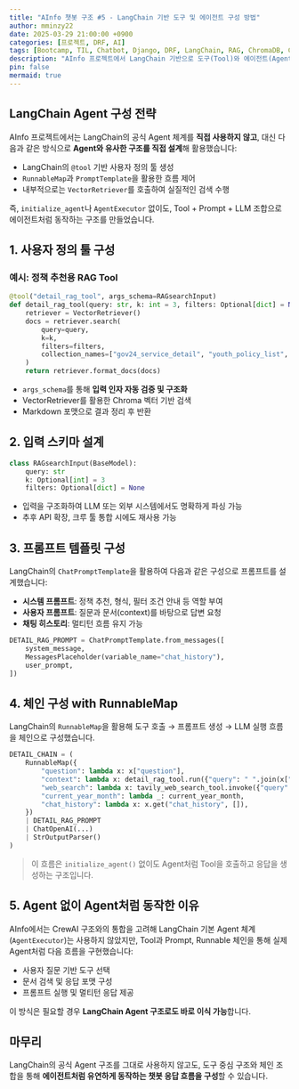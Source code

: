 ```yaml
---
title: "AInfo 챗봇 구조 #5 - LangChain 기반 도구 및 에이전트 구성 방법"
author: mminzy22
date: 2025-03-29 21:00:00 +0900
categories: [프로젝트, DRF, AI]
tags: [Bootcamp, TIL, Chatbot, Django, DRF, LangChain, RAG, ChromaDB, Channels, WebSocket, Redis, 프로젝트]
description: "AInfo 프로젝트에서 LangChain 기반으로 도구(Tool)와 에이전트(Agent)를 어떻게 구성했는지 설계 흐름과 구현 코드 중심으로 소개합니다."
pin: false
mermaid: true
---
```



## LangChain Agent 구성 전략

AInfo 프로젝트에서는 LangChain의 공식 Agent 체계를 **직접 사용하지 않고**, 대신 다음과 같은 방식으로 **Agent와 유사한 구조를 직접 설계**해 활용했습니다:

- LangChain의 `@tool` 기반 사용자 정의 툴 생성
- `RunnableMap`과 `PromptTemplate`을 활용한 흐름 제어
- 내부적으로는 `VectorRetriever`를 호출하여 실질적인 검색 수행

즉, `initialize_agent`나 `AgentExecutor` 없이도, Tool + Prompt + LLM 조합으로 에이전트처럼 동작하는 구조를 만들었습니다.


## 1. 사용자 정의 툴 구성

### 예시: 정책 추천용 RAG Tool

```python
@tool("detail_rag_tool", args_schema=RAGsearchInput)
def detail_rag_tool(query: str, k: int = 3, filters: Optional[dict] = None):
    retriever = VectorRetriever()
    docs = retriever.search(
        query=query,
        k=k,
        filters=filters,
        collection_names=["gov24_service_detail", "youth_policy_list", "employment_programs", "pdf_sections"]
    )
    return retriever.format_docs(docs)
```

- `args_schema`를 통해 **입력 인자 자동 검증 및 구조화**
- VectorRetriever를 활용한 Chroma 벡터 기반 검색
- Markdown 포맷으로 결과 정리 후 반환


## 2. 입력 스키마 설계

```python
class RAGsearchInput(BaseModel):
    query: str
    k: Optional[int] = 3
    filters: Optional[dict] = None
```

- 입력을 구조화하여 LLM 또는 외부 시스템에서도 명확하게 파싱 가능
- 추후 API 확장, 크루 툴 통합 시에도 재사용 가능


## 3. 프롬프트 템플릿 구성

LangChain의 `ChatPromptTemplate`을 활용하여 다음과 같은 구성으로 프롬프트를 설계했습니다:

- **시스템 프롬프트**: 정책 추천, 형식, 필터 조건 안내 등 역할 부여
- **사용자 프롬프트**: 질문과 문서(context)를 바탕으로 답변 요청
- **채팅 히스토리**: 멀티턴 흐름 유지 가능

```python
DETAIL_RAG_PROMPT = ChatPromptTemplate.from_messages([
    system_message,
    MessagesPlaceholder(variable_name="chat_history"),
    user_prompt,
])
```


## 4. 체인 구성 with RunnableMap

LangChain의 `RunnableMap`을 활용해 도구 호출 → 프롬프트 생성 → LLM 실행 흐름을 체인으로 구성했습니다.

```python
DETAIL_CHAIN = (
    RunnableMap({
        "question": lambda x: x["question"],
        "context": lambda x: detail_rag_tool.run({"query": " ".join(x["keywords"])}),
        "web_search": lambda x: tavily_web_search_tool.invoke({"query": " ".join(x["keywords"])}),
        "current_year_month": lambda _: current_year_month,
        "chat_history": lambda x: x.get("chat_history", []),
    })
    | DETAIL_RAG_PROMPT
    | ChatOpenAI(...)
    | StrOutputParser()
)
```

> 이 흐름은 `initialize_agent()` 없이도 Agent처럼 Tool을 호출하고 응답을 생성하는 구조입니다.


## 5. Agent 없이 Agent처럼 동작한 이유

AInfo에서는 CrewAI 구조와의 통합을 고려해 LangChain 기본 Agent 체계(`AgentExecutor`)는 사용하지 않았지만, Tool과 Prompt, Runnable 체인을 통해 실제 Agent처럼 다음 흐름을 구현했습니다:

- 사용자 질문 기반 도구 선택
- 문서 검색 및 응답 포맷 구성
- 프롬프트 실행 및 멀티턴 응답 제공

이 방식은 필요할 경우 **LangChain Agent 구조로도 바로 이식 가능**합니다.


## 마무리

LangChain의 공식 Agent 구조를 그대로 사용하지 않고도, 도구 중심 구조와 체인 조합을 통해 **에이전트처럼 유연하게 동작하는 챗봇 응답 흐름을 구성**할 수 있습니다.

